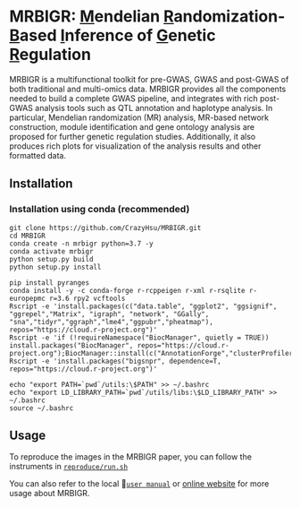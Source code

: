 # MRBIGR: <ins>M</ins>endelian <ins>R</ins>andomization-<ins>B</ins>ased <ins>I</ins>nference of <ins>G</ins>enetic <ins>R</ins>egulation

MRBIGR is a multifunctional toolkit for pre-GWAS, GWAS and post-GWAS of both traditional and multi-omics data. MRBIGR provides all the components needed to build a complete GWAS pipeline, and integrates with rich post-GWAS analysis tools such as QTL annotation and haplotype analysis. In particular, Mendelian randomization (MR) analysis, MR-based network construction, module identification and gene ontology analysis are proposed for further genetic regulation studies. Additionally, it also produces rich plots for visualization of the analysis results and other formatted data.

## Installation
### Installation using conda (recommended)
```
git clone https://github.com/CrazyHsu/MRBIGR.git
cd MRBIGR
conda create -n mrbigr python=3.7 -y
conda activate mrbigr
python setup.py build
python setup.py install

pip install pyranges
conda install -y -c conda-forge r-rcppeigen r-xml r-rsqlite r-europepmc r=3.6 rpy2 vcftools
Rscript -e 'install.packages(c("data.table", "ggplot2", "ggsignif", "ggrepel","Matrix", "igraph", "network", "GGally", "sna","tidyr","ggraph","lme4","ggpubr","pheatmap"), repos="https://cloud.r-project.org")'
Rscript -e 'if (!requireNamespace("BiocManager", quietly = TRUE)) install.packages("BiocManager", repos="https://cloud.r-project.org");BiocManager::install(c("AnnotationForge","clusterProfiler"))'
Rscript -e 'install.packages("bigsnpr", dependence=T, repos="https://cloud.r-project.org")'

echo "export PATH=`pwd`/utils:\$PATH" >> ~/.bashrc
echo "export LD_LIBRARY_PATH=`pwd`/utils/libs:\$LD_LIBRARY_PATH" >> ~/.bashrc
source ~/.bashrc
```

## Usage
To reproduce the images in the MRBIGR paper, you can follow the instruments in [`reproduce/run.sh`]()

You can also refer to the local :open_book:[`user manual`](MRBIGR_manual.pdf) or [online website](https://mrbigr.github.io) for more usage about MRBIGR.


